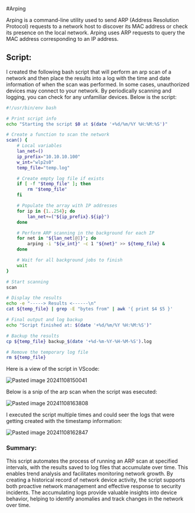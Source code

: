 #Arping

Arping is a command-line utility used to send ARP (Address Resolution Protocol) requests to a network host to discover its MAC address or check its presence on the local network. Arping uses ARP requests to query the MAC address corresponding to an IP address.

## Script:

I created the following bash script that will perform an arp scan of a network and then place the results into a log with the time and date information of when the scan was performed. In some cases, unauthorized devices may connect to your network. By periodically scanning and logging, you can check for any unfamiliar devices. Below is the script:

```bash
#!/usr/bin/env bash

# Print script info
echo "Starting the script $0 at $(date '+%d/%m/%Y %H:%M:%S')"

# Create a function to scan the network
scan() {
    # Local variables
    lan_net=()
    ip_prefix="10.10.10.100"
    w_int="wlp2s0"
    temp_file="temp.log"

    # Create empty log file if exists
    if [ -f "$temp_file" ]; then
        rm "$temp_file"
    fi

    # Populate the array with IP addresses
    for ip in {1..254}; do
        lan_net+=("${ip_prefix}.${ip}")
    done

    # Perform ARP scanning in the background for each IP
    for net in "${lan_net[@]}"; do
        arping -i "${w_int}" -c 1 "${net}" >> ${temp_file} &
    done

    # Wait for all background jobs to finish
    wait
}

# Start scanning
scan

# Display the results
echo -e "-----> Results <------\n"
cat ${temp_file} | grep -E "bytes from" | awk '{ print $4 $5 }'

# Final output and log backup
echo "Script finished at: $(date '+%d/%m/%Y %H:%M:%S')"

# Backup the results
cp ${temp_file} backup_$(date '+%d-%m-%Y-%H-%M-%S').log

# Remove the temporary log file
rm ${temp_file}
```

Here is a view of the script in VScode:

![Pasted image 20241108150041](https://github.com/user-attachments/assets/dd1e4543-fe4c-4df9-95d5-d27f607b20e5)

Below is a snip of the arp scan when the script was esecuted:

![Pasted image 20241108163808](https://github.com/user-attachments/assets/f4beb839-c093-4aac-b483-5565fba7bf3d)

I executed the script multiple times and could seer the logs that were getting created with the timestamp information:

![Pasted image 20241108162847](https://github.com/user-attachments/assets/ddf428de-6471-4657-b083-4e1839b7f341)

### Summary:

This script automates the process of running an ARP scan at specified intervals, with the results saved to log files that accumulate over time. This enables trend analysis and facilitates monitoring network growth. By creating a historical record of network device activity, the script supports both proactive network management and effective response to security incidents. The accumulating logs provide valuable insights into device behavior, helping to identify anomalies and track changes in the network over time.

